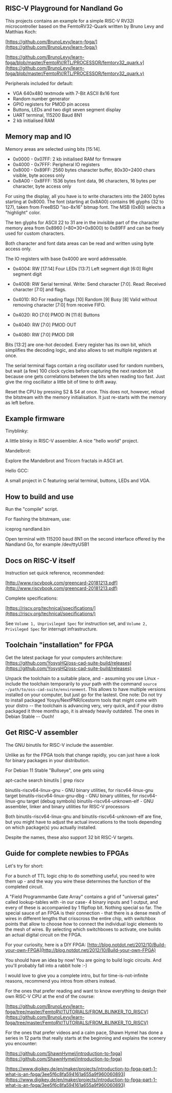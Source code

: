 
RISC-V Playground for Nandland Go
---------------------

This projects contains an example for a simple RISC-V RV32I microcontroller
based on the FemtoRV32-Quark written by Bruno Levy and Matthias Koch:

[https://github.com/BrunoLevy/learn-fpga/](https://github.com/BrunoLevy/learn-fpga/)

[https://github.com/BrunoLevy/learn-fpga/blob/master/FemtoRV/RTL/PROCESSOR/femtorv32_quark.v](https://github.com/BrunoLevy/learn-fpga/blob/master/FemtoRV/RTL/PROCESSOR/femtorv32_quark.v)

Peripherals included for default:

  - VGA 640x480 textmode with 7-Bit ASCII 8x16 font
  - Random number generator
  - GPIO registers for PMOD pin access
  - Buttons, LEDs and two digit seven segment display
  - UART terminal, 115200 Baud 8N1
  - 2 kb initialised RAM

Memory map and IO
---------------------

Memory areas are selected using bits [15:14].

* 0x0000 - 0x07FF: 2 kb initialised RAM for firmware
* 0x4000 - 0x7FFF: Peripheral IO registers
* 0x8000 - 0x89FF: 2560 bytes character buffer, 80x30=2400 chars visible, byte access only
* 0x8A00 - 0x8FFF: 1536 bytes font data, 96 characters, 16 bytes per character, byte access only

For using the display, all you have is to write characters into the 2400 bytes starting
at 0x8000. The font (starting at 0x8A00) contains 96 glyphs (32 to 127), taken from FreeBSD "iso-8x16"
bitmap font. The MSB (0x80) selects a "highlight" color.

The ten glyphs for ASCII 22 to 31 are in the invisible part of the character memory area
from 0x8960 (=80*30+0x8000) to 0x89FF and can be freely used for custom characters.

Both character and font data areas can be read and written using byte access only.

The IO registers with base 0x4000 are word addressable.

* 0x4004: RW  [17:14] Four LEDs [13:7] Left segment digit [6:0] Right segment digit

* 0x4008: RW  Serial terminal. Write: Send character [7:0]. Read: Received character [7:0] and flags.
* 0x4010: RO  For reading flags [10] Random [9] Busy [8] Valid without removing character [7:0] from receive FIFO.

* 0x4020: RO  [7:0] PMOD IN   [11:8] Buttons
* 0x4040: RW  [7:0] PMOD OUT
* 0x4080: RW  [7:0] PMOD DIR

Bits [13:2] are one-hot decoded. Every register has its own bit, which simplifies
the decoding logic, and also allows to set multiple registers at once.

The serial terminal flags contain a ring oscillator used for random numbers,
but wait (a few) 100 clock cycles before capturing the next random bit because
one gets correlations between the bits when reading too fast.
Just give the ring oscillator a little bit of time to drift away.

Reset the CPU by pressing S2 & S4 at once. This does not, however, reload the bitstream with the memory initialisation. It just re-starts with the memory as left before.

Example firmware
---------------------

Tinyblinky:

  A little blinky in RISC-V assembler. A nice "hello world" project.

Mandelbrot:

  Explore the Mandelbrot and Tricorn fractals in ASCII art.

Hello GCC:

  A small project in C featuring serial terminal, buttons, LEDs and VGA.

How to build and use
---------------------

Run the "compile" script.

For flashing the bitstream, use:

  iceprog nandland.bin

Open terminal with 115200 baud 8N1 on the second interface offered by the Nandland Go, for example /dev/ttyUSB1

Docs on RISC-V itself
---------------------

Instruction set quick reference, recommended:

  [http://www.riscvbook.com/greencard-20181213.pdf](http://www.riscvbook.com/greencard-20181213.pdf)

Complete specifications:

  [https://riscv.org/technical/specifications/](https://riscv.org/technical/specifications/)

See `Volume 1, Unprivileged Spec` for instruction set,
and `Volume 2, Privileged Spec` for interrupt infrastructure.

Toolchain "installation" for FPGA
---------------------

Get the latest package for your computers architecture: [https://github.com/YosysHQ/oss-cad-suite-build/releases](https://github.com/YosysHQ/oss-cad-suite-build/releases)

Unpack the toolchain to a suitable place, and - assuming you use Linux - include the toolchain temporarily to your path with the command `source ~/path/to/oss-cad-suite/environment`. This allows to have multiple versions installed on your computer, but just go for the lastest. One note: Do not try to install packaged Yosys/NextPNR/Icestorm tools that might come with your distro -- the toolchain is advancing very, very quick, and if your distro packaged it three months ago, it is already heavily outdated. The ones in Debian Stable -- Ouch!

Get RISC-V assembler
---------------------

The GNU binutils for RISC-V include the assembler.

Unlike as for the FPGA tools that change rapidly,
you can just have a look for binary packages in your distribution.

For Debian 11 Stable "Bullseye", one gets using

  apt-cache search binutils | grep riscv

binutils-riscv64-linux-gnu - GNU binary utilities, for riscv64-linux-gnu target
binutils-riscv64-linux-gnu-dbg - GNU binary utilities, for riscv64-linux-gnu target (debug symbols)
binutils-riscv64-unknown-elf - GNU assembler, linker and binary utilities for RISC-V processors

Both binutils-riscv64-linux-gnu and binutils-riscv64-unknown-elf are fine,
but you might have to adjust the actual invocations to the tools depending
on which package(s) you actually installed.

Despite the names, these also support 32 bit RISC-V targets.

Guide for complete newbies to FPGAs
---------------------

Let's try for short:

For a bunch of TTL logic chip to do something useful, you need to wire them up - and the way you wire these determines the function of the completed circuit.

A "Field Programmambe Gate Array" contains a grid of "universal gates" called lookup-tables with -in our case- 4 binary inputs and 1 output, and every of these is accompanied by 1 flipflop bit. Nothing special so far. The special sauce of an FPGA is their connection - that there is a dense mesh of wires in different lengths that crisscross the entire chip, with switchbox points that allow to choose how to connect the individual logic elements to the mesh of wires. By selecting which switchboxes to activate, one builds an actual digital circuit on the FPGA.

For your curiosity, here is a DIY FPGA: [http://blog.notdot.net/2012/10/Build-your-own-FPGA](http://blog.notdot.net/2012/10/Build-your-own-FPGA)

You should have an idea by now! You are going to build logic circuits. And you'll probably fall into a rabbit hole :-)

I would love to give you a complete intro, but for time-is-not-infinite reasons, recommend you intros from others instead.

For the ones that prefer reading and want to know everything to design their own RISC-V CPU at the end of the course:

[https://github.com/BrunoLevy/learn-fpga/tree/master/FemtoRV/TUTORIALS/FROM_BLINKER_TO_RISCV](https://github.com/BrunoLevy/learn-fpga/tree/master/FemtoRV/TUTORIALS/FROM_BLINKER_TO_RISCV)

For the ones that prefer videos and a calm pace, Shawn Hymel has done a series in 12 parts that really starts at the beginning and explains the scenery you encounter:

[https://github.com/ShawnHymel/introduction-to-fpga](https://github.com/ShawnHymel/introduction-to-fpga)


[https://www.digikey.de/en/maker/projects/introduction-to-fpga-part-1-what-is-an-fpga/3ee5f6c8fa594161a655a9f960060893](https://www.digikey.de/en/maker/projects/introduction-to-fpga-part-1-what-is-an-fpga/3ee5f6c8fa594161a655a9f960060893)
